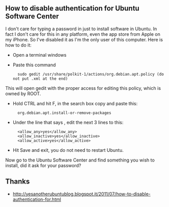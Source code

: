 How to disable authentication for Ubuntu Software Center
-----

I don't care for typing a password in just to install software in Ubuntu. In fact I don't care for this in any platform, even the app store from Apple on my iPhone. So I've disabled it as I'm the only user of this computer. Here is how to do it:

* Open a terminal windows

* Paste this command

        sudo gedit /usr/share/polkit-1/actions/org.debian.apt.policy (do not put .xml at the end)

This will open gedit with the proper access for editing this policy, which is owned by ROOT.

* Hold CTRL and hit F, in the search box copy and paste this:

        org.debian.apt.install-or-remove-packages

* Under the line that says <defaults>, edit the next 3 lines to this:

        <allow_any>yes</allow_any>
        <allow_inactive>yes</allow_inactive>
        <allow_active>yes</allow_active>

* Hit Save and exit, you do not need to restart Ubuntu.

Now go to the Ubuntu Software Center and find something you wish to install, did it ask for your password?

Thanks
---
* http://yesanotherubuntublog.blogspot.it/2011/07/how-to-disable-authentication-for.html
